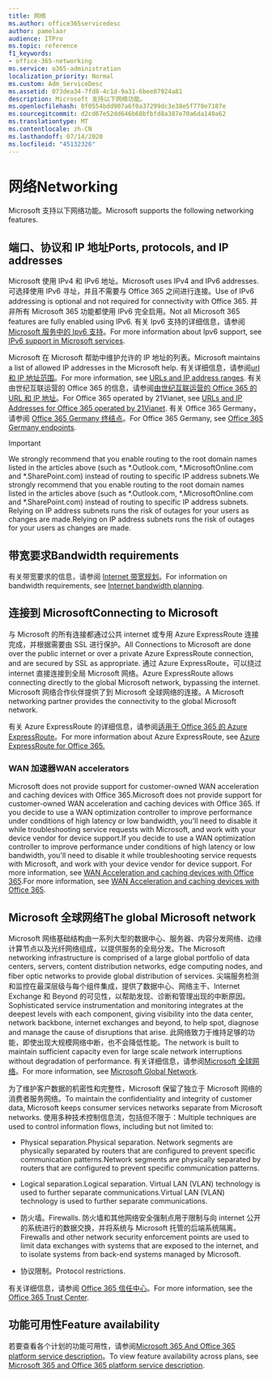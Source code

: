 ```yaml
---
title: 网络
ms.author: office365servicedesc
author: pamelaar
audience: ITPro
ms.topic: reference
f1_keywords:
- office-365-networking
ms.service: o365-administration
localization_priority: Normal
ms.custom: Adm_ServiceDesc
ms.assetid: 073dea34-7fd8-4c1d-9a31-6bee87924a81
description: Microsoft 支持以下网络功能。
ms.openlocfilehash: 0f0554bdd907a6f0a37299dc3e38e5f778e7187e
ms.sourcegitcommit: d2cd67e52dd646b68bfbfd8a387e70a6da140a62
ms.translationtype: MT
ms.contentlocale: zh-CN
ms.lasthandoff: 07/14/2020
ms.locfileid: "45132326"
---
```

# <a name="networking"></a><span data-ttu-id="1d95e-103">网络</span><span class="sxs-lookup"><span data-stu-id="1d95e-103">Networking</span></span>

<span data-ttu-id="1d95e-104">Microsoft 支持以下网络功能。</span><span class="sxs-lookup"><span data-stu-id="1d95e-104">Microsoft supports the following networking features.</span></span>
  
## <a name="ports-protocols-and-ip-addresses"></a><span data-ttu-id="1d95e-105">端口、协议和 IP 地址</span><span class="sxs-lookup"><span data-stu-id="1d95e-105">Ports, protocols, and IP addresses</span></span>

<span data-ttu-id="1d95e-106">Microsoft 使用 IPv4 和 IPv6 地址。</span><span class="sxs-lookup"><span data-stu-id="1d95e-106">Microsoft uses IPv4 and IPv6 addresses.</span></span> <span data-ttu-id="1d95e-107">可选择使用 IPv6 寻址，并且不需要与 Office 365 之间进行连接。</span><span class="sxs-lookup"><span data-stu-id="1d95e-107">Use of IPv6 addressing is optional and not required for connectivity with Office 365.</span></span> <span data-ttu-id="1d95e-108">并非所有 Microsoft 365 功能都使用 IPv6 完全启用。</span><span class="sxs-lookup"><span data-stu-id="1d95e-108">Not all Microsoft 365 features are fully enabled using IPv6.</span></span> <span data-ttu-id="1d95e-109">有关 Ipv6 支持的详细信息，请参阅[Microsoft 服务中的 Ipv6 支持](https://docs.microsoft.com/office365/enterprise/ipv6-support)。</span><span class="sxs-lookup"><span data-stu-id="1d95e-109">For more information about Ipv6 support, see [IPv6 support in Microsoft services](https://docs.microsoft.com/office365/enterprise/ipv6-support).</span></span>
  
<span data-ttu-id="1d95e-110">Microsoft 在 Microsoft 帮助中维护允许的 IP 地址的列表。</span><span class="sxs-lookup"><span data-stu-id="1d95e-110">Microsoft maintains a list of allowed IP addresses in the Microsoft help.</span></span> <span data-ttu-id="1d95e-111">有关详细信息，请参阅[url 和 IP 地址范围](https://docs.microsoft.com/office365/enterprise/urls-and-ip-address-ranges)。</span><span class="sxs-lookup"><span data-stu-id="1d95e-111">For more information, see [URLs and IP address ranges](https://docs.microsoft.com/office365/enterprise/urls-and-ip-address-ranges).</span></span> <span data-ttu-id="1d95e-112">有关由世纪互联运营的 Office 365 的信息，请参阅[由世纪互联运营的 Office 365 的 URL 和 IP 地址](https://docs.microsoft.com/office365/enterprise/managing-office-365-endpoints)。</span><span class="sxs-lookup"><span data-stu-id="1d95e-112">For Office 365 operated by 21Vianet, see [URLs and IP Addresses for Office 365 operated by 21Vianet](https://docs.microsoft.com/office365/enterprise/managing-office-365-endpoints).</span></span> <span data-ttu-id="1d95e-113">有关 Office 365 Germany，请参阅 [Office 365 Germany 终结点](https://support.office.com/article/Office-365-Germany-endpoints-8a113a50-0071-4155-bb8e-eba5a8dbd4c8)。</span><span class="sxs-lookup"><span data-stu-id="1d95e-113">For Office 365 Germany, see [Office 365 Germany endpoints](https://support.office.com/article/Office-365-Germany-endpoints-8a113a50-0071-4155-bb8e-eba5a8dbd4c8).</span></span>
  
> [!IMPORTANT]
> <span data-ttu-id="1d95e-114">We strongly recommend that you enable routing to the root domain names listed in the articles above (such as \*.Outlook.com, \*.MicrosoftOnline.com and \*.SharePoint.com) instead of routing to specific IP address subnets.</span><span class="sxs-lookup"><span data-stu-id="1d95e-114">We strongly recommend that you enable routing to the root domain names listed in the articles above (such as \*.Outlook.com, \*.MicrosoftOnline.com and \*.SharePoint.com) instead of routing to specific IP address subnets.</span></span> <span data-ttu-id="1d95e-115">Relying on IP address subnets runs the risk of outages for your users as changes are made.</span><span class="sxs-lookup"><span data-stu-id="1d95e-115">Relying on IP address subnets runs the risk of outages for your users as changes are made.</span></span> 
  
## <a name="bandwidth-requirements"></a><span data-ttu-id="1d95e-116">带宽要求</span><span class="sxs-lookup"><span data-stu-id="1d95e-116">Bandwidth requirements</span></span>

<span data-ttu-id="1d95e-117">有关带宽要求的信息，请参阅 [Internet 带宽规划](https://docs.microsoft.com/office365/enterprise/network-planning-and-performance)。</span><span class="sxs-lookup"><span data-stu-id="1d95e-117">For information on bandwidth requirements, see [Internet bandwidth planning](https://docs.microsoft.com/office365/enterprise/network-planning-and-performance).</span></span>
  
## <a name="connecting-to-microsoft"></a><span data-ttu-id="1d95e-118">连接到 Microsoft</span><span class="sxs-lookup"><span data-stu-id="1d95e-118">Connecting to Microsoft</span></span>

<span data-ttu-id="1d95e-119">与 Microsoft 的所有连接都通过公共 internet 或专用 Azure ExpressRoute 连接完成，并根据需要由 SSL 进行保护。</span><span class="sxs-lookup"><span data-stu-id="1d95e-119">All Connections to Microsoft are done over the public internet or over a private Azure ExpressRoute connection, and are secured by SSL as appropriate.</span></span> <span data-ttu-id="1d95e-120">通过 Azure ExpressRoute，可以绕过 internet 直接连接到全局 Microsoft 网络。</span><span class="sxs-lookup"><span data-stu-id="1d95e-120">Azure ExpressRoute allows connecting directly to the global Microsoft network, bypassing the internet.</span></span> <span data-ttu-id="1d95e-121">Microsoft 网络合作伙伴提供了到 Microsoft 全球网络的连接。</span><span class="sxs-lookup"><span data-stu-id="1d95e-121">A Microsoft networking partner provides the connectivity to the global Microsoft network.</span></span>
  
<span data-ttu-id="1d95e-122">有关 Azure ExpressRoute 的详细信息，请参阅[适用于 Office 365 的 Azure ExpressRoute](https://aka.ms/expressrouteoffice365)。</span><span class="sxs-lookup"><span data-stu-id="1d95e-122">For more information about Azure ExpressRoute, see [Azure ExpressRoute for Office 365.](https://aka.ms/expressrouteoffice365)</span></span>
  
### <a name="wan-accelerators"></a><span data-ttu-id="1d95e-123">WAN 加速器</span><span class="sxs-lookup"><span data-stu-id="1d95e-123">WAN accelerators</span></span>

<span data-ttu-id="1d95e-124">Microsoft does not provide support for customer-owned WAN acceleration and caching devices with Office 365.</span><span class="sxs-lookup"><span data-stu-id="1d95e-124">Microsoft does not provide support for customer-owned WAN acceleration and caching devices with Office 365.</span></span> <span data-ttu-id="1d95e-125">If you decide to use a WAN optimization controller to improve performance under conditions of high latency or low bandwidth, you'll need to disable it while troubleshooting service requests with Microsoft, and work with your device vendor for device support.</span><span class="sxs-lookup"><span data-stu-id="1d95e-125">If you decide to use a WAN optimization controller to improve performance under conditions of high latency or low bandwidth, you'll need to disable it while troubleshooting service requests with Microsoft, and work with your device vendor for device support.</span></span> <span data-ttu-id="1d95e-126">For more information, see [WAN Acceleration and caching devices with Office 365](https://support.microsoft.com/help/2690045/using-third-party-network-devices-or-solutions-with-office-365).</span><span class="sxs-lookup"><span data-stu-id="1d95e-126">For more information, see [WAN Acceleration and caching devices with Office 365](https://support.microsoft.com/help/2690045/using-third-party-network-devices-or-solutions-with-office-365).</span></span>
  
## <a name="the-global-microsoft-network"></a><span data-ttu-id="1d95e-127">Microsoft 全球网络</span><span class="sxs-lookup"><span data-stu-id="1d95e-127">The global Microsoft network</span></span>

<span data-ttu-id="1d95e-128">Microsoft 网络基础结构由一系列大型的数据中心、服务器、内容分发网络、边缘计算节点以及光纤网络组成，以提供服务的全局分发。</span><span class="sxs-lookup"><span data-stu-id="1d95e-128">The Microsoft networking infrastructure is comprised of a large global portfolio of data centers, servers, content distribution networks, edge computing nodes, and fiber optic networks to provide global distribution of services.</span></span> <span data-ttu-id="1d95e-129">尖端服务检测和监控在最深层级与每个组件集成，提供了数据中心、网络主干、Internet Exchange 和 Beyond 的可见性，以帮助发现、诊断和管理出现的中断原因。</span><span class="sxs-lookup"><span data-stu-id="1d95e-129">Sophisticated service instrumentation and monitoring integrates at the deepest levels with each component, giving visibility into the data center, network backbone, internet exchanges and beyond, to help spot, diagnose and manage the cause of disruptions that arise.</span></span> <span data-ttu-id="1d95e-130">此网络致力于维持足够的功能，即使出现大规模网络中断，也不会降低性能。</span><span class="sxs-lookup"><span data-stu-id="1d95e-130">The network is built to maintain sufficient capacity even for large scale network interruptions without degradation of performance.</span></span> <span data-ttu-id="1d95e-131">有关详细信息，请参阅[Microsoft 全球网络](https://docs.microsoft.com/azure/networking/microsoft-global-network)。</span><span class="sxs-lookup"><span data-stu-id="1d95e-131">For more information, see [Microsoft Global Network](https://docs.microsoft.com/azure/networking/microsoft-global-network).</span></span> 
  
<span data-ttu-id="1d95e-132">为了维护客户数据的机密性和完整性，Microsoft 保留了独立于 Microsoft 网络的消费者服务网络。</span><span class="sxs-lookup"><span data-stu-id="1d95e-132">To maintain the confidentiality and integrity of customer data, Microsoft keeps consumer services networks separate from Microsoft networks.</span></span> <span data-ttu-id="1d95e-133">使用多种技术控制信息流，包括但不限于：</span><span class="sxs-lookup"><span data-stu-id="1d95e-133">Multiple techniques are used to control information flows, including but not limited to:</span></span>
  
- <span data-ttu-id="1d95e-134">Physical separation.</span><span class="sxs-lookup"><span data-stu-id="1d95e-134">Physical separation.</span></span> <span data-ttu-id="1d95e-135">Network segments are physically separated by routers that are configured to prevent specific communication patterns.</span><span class="sxs-lookup"><span data-stu-id="1d95e-135">Network segments are physically separated by routers that are configured to prevent specific communication patterns.</span></span>
    
- <span data-ttu-id="1d95e-136">Logical separation.</span><span class="sxs-lookup"><span data-stu-id="1d95e-136">Logical separation.</span></span> <span data-ttu-id="1d95e-137">Virtual LAN (VLAN) technology is used to further separate communications.</span><span class="sxs-lookup"><span data-stu-id="1d95e-137">Virtual LAN (VLAN) technology is used to further separate communications.</span></span>
    
- <span data-ttu-id="1d95e-138">防火墙。</span><span class="sxs-lookup"><span data-stu-id="1d95e-138">Firewalls.</span></span> <span data-ttu-id="1d95e-139">防火墙和其他网络安全强制点用于限制与向 internet 公开的系统进行的数据交换，并将系统与 Microsoft 托管的后端系统隔离。</span><span class="sxs-lookup"><span data-stu-id="1d95e-139">Firewalls and other network security enforcement points are used to limit data exchanges with systems that are exposed to the internet, and to isolate systems from back-end systems managed by Microsoft.</span></span> 
    
- <span data-ttu-id="1d95e-140">协议限制。</span><span class="sxs-lookup"><span data-stu-id="1d95e-140">Protocol restrictions.</span></span>
    
<span data-ttu-id="1d95e-141">有关详细信息，请参阅 [Office 365 信任中心](https://www.microsoft.com/trust-center)。</span><span class="sxs-lookup"><span data-stu-id="1d95e-141">For more information, see the [Office 365 Trust Center](https://www.microsoft.com/trust-center).</span></span> 
  
## <a name="feature-availability"></a><span data-ttu-id="1d95e-142">功能可用性</span><span class="sxs-lookup"><span data-stu-id="1d95e-142">Feature availability</span></span>

<span data-ttu-id="1d95e-143">若要查看各个计划的功能可用性，请参阅[Microsoft 365 And Office 365 platform service description](office-365-platform-service-description.md)。</span><span class="sxs-lookup"><span data-stu-id="1d95e-143">To view feature availability across plans, see [Microsoft 365 and Office 365 platform service description](office-365-platform-service-description.md).</span></span>
  

